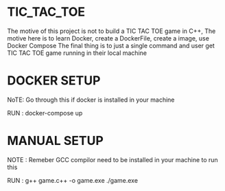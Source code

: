 # TIC_TAC_TOE

The motive of this project is not to build a TIC TAC TOE game in C++, 
The motive here is to learn Docker, create a DockerFile, create a image, use Docker Compose
The final thing is to just a single command and user get TIC TAC TOE game running in their local machine


# DOCKER SETUP
 NoTE: Go through this if docker is installed in your machine 

RUN : docker-compose up


# MANUAL SETUP

NOTE : Remeber GCC compilor need to be installed in your machine to run this

RUN : g++ game.c++ -o game.exe ./game.exe
